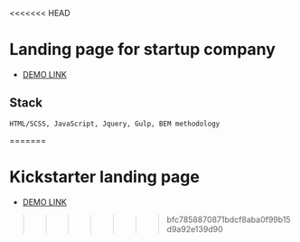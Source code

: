 <<<<<<< HEAD
# Landing page for startup company

- [DEMO LINK](https://denkondratiev.github.io/kickstarter/)

## Stack
    HTML/SCSS, JavaScript, Jquery, Gulp, BEM methodology

=======
# Kickstarter landing page
- [DEMO LINK](https://denkondratiev.github.io/kickstarter/)
>>>>>>> bfc7858870871bdcf8aba0f99b15d9a92e139d90
